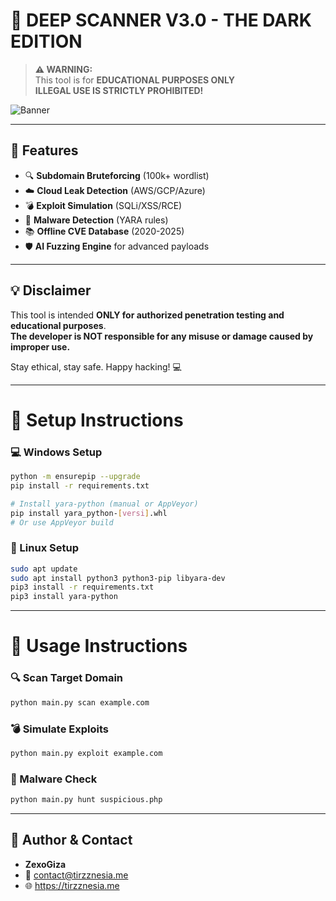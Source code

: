 
# 🚀 DEEP SCANNER V3.0 - **THE DARK EDITION**

> **⚠️ WARNING:**  
> This tool is for **EDUCATIONAL PURPOSES ONLY**  
> **ILLEGAL USE IS STRICTLY PROHIBITED!**

![Banner](https://i.giphy.com/1gLZ32bMP5pY52PBsm.webp)

---

## 🌟 Features
- 🔍 **Subdomain Bruteforcing** (100k+ wordlist)  
- ☁️ **Cloud Leak Detection** (AWS/GCP/Azure)  
- 💣 **Exploit Simulation** (SQLi/XSS/RCE)  
- 🦠 **Malware Detection** (YARA rules)  
- 📚 **Offline CVE Database** (2020-2025)  
- 🛡️ **AI Fuzzing Engine** for advanced payloads  

---

## 💡 Disclaimer
This tool is intended **ONLY for authorized penetration testing and educational purposes**.  
**The developer is NOT responsible for any misuse or damage caused by improper use.**  

Stay ethical, stay safe. Happy hacking! 💻

---

# 🔧 Setup Instructions

### 💻 Windows Setup
```bash
python -m ensurepip --upgrade
pip install -r requirements.txt

# Install yara-python (manual or AppVeyor)
pip install yara_python-[versi].whl
# Or use AppVeyor build
```

### 🐧 Linux Setup
```bash
sudo apt update
sudo apt install python3 python3-pip libyara-dev
pip3 install -r requirements.txt
pip3 install yara-python
```

---

# 🚀 Usage Instructions

### 🔍 Scan Target Domain
```bash
python main.py scan example.com
```

### 💣 Simulate Exploits
```bash
python main.py exploit example.com
```

### 🦠 Malware Check
```bash
python main.py hunt suspicious.php
```

---

## 👤 Author & Contact
- **ZexoGiza**  
- 📧 [contact@tirzznesia.me](mailto:contact@tirzznesia.me)  
- 🌐 https://tirzznesia.me
